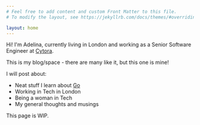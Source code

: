 ```yaml
---
# Feel free to add content and custom Front Matter to this file.
# To modify the layout, see https://jekyllrb.com/docs/themes/#overriding-theme-defaults

layout: home
---
```


Hi! I'm Adelina, currently living in London and working as a Senior Software Engineer at [Cytora](https://cytora.com/).

This is my blog/space - there are many like it, but this one is mine!

I will post about: 

- Neat stuff I learn about [Go](https://golang.org/) 
- Working in Tech in London 
- Being a woman in Tech 
- My general thoughts and musings

This page is WIP. 

